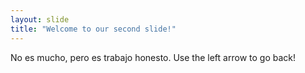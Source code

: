 ```yaml
---
layout: slide
title: "Welcome to our second slide!"
---
```

No es mucho, pero es trabajo honesto.
Use the left arrow to go back!
